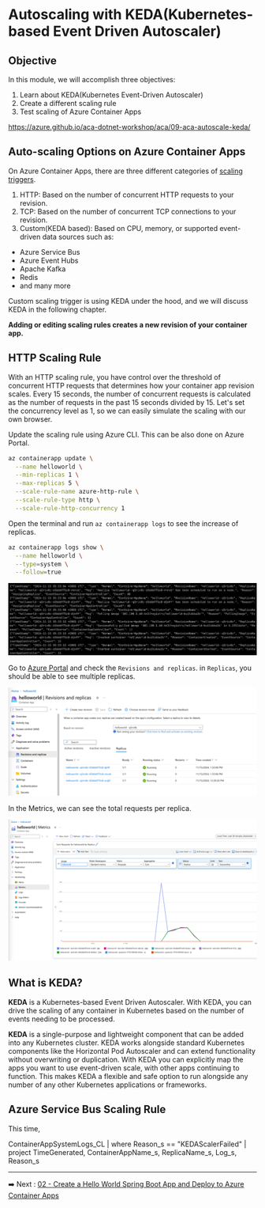 # Autoscaling with KEDA(Kubernetes-based Event Driven Autoscaler)

## Objective

In this module, we will accomplish three objectives:

1. Learn about KEDA(Kubernetes Event-Driven Autoscaler)
2. Create a different scaling rule
3. Test scaling of Azure Container Apps

https://azure.github.io/aca-dotnet-workshop/aca/09-aca-autoscale-keda/

## Auto-scaling Options on Azure Container Apps

On Azure Container Apps, there are three different categories
of [scaling triggers](https://learn.microsoft.com/en-us/azure/container-apps/scale-app?pivots=azure-cli).

1. HTTP: Based on the number of concurrent HTTP requests to your revision.
2. TCP: Based on the number of concurrent TCP connections to your revision.
3. Custom(KEDA based): Based on CPU, memory, or supported event-driven data sources such as:

- Azure Service Bus
- Azure Event Hubs
- Apache Kafka
- Redis
- and many more

Custom scaling trigger is using KEDA under the hood, and we will discuss KEDA in the following chapter. 

**Adding or editing scaling rules creates a new revision of your container app.**

## HTTP Scaling Rule

With an HTTP scaling rule, you have control over the threshold of concurrent HTTP requests that determines how your
container app revision scales. Every 15 seconds, the number of concurrent requests is calculated as the number of
requests in the past 15 seconds divided by 15. Let's set the concurrency level as 1, so we can easily simulate the
scaling with our own browser.

Update the scaling rule using Azure CLI. This can be also done on Azure Portal.

```bash
az containerapp update \
  --name helloworld \
  --min-replicas 1 \
  --max-replicas 5 \
  --scale-rule-name azure-http-rule \
  --scale-rule-type http \
  --scale-rule-http-concurrency 1
```

Open the terminal and run `az containerapp logs` to see the increase of replicas.

```bash
az containerapp logs show \
  --name helloworld \
  --type=system \
  --follow=true
```

![System Logs showing the replica no changes](images/http-1.png)

Go to [Azure Portal](https://portal.azure.com) and check the `Revisions and replicas`. in `Replicas`, you should be able
to see multiple replicas.

![System Logs showing the replica no changes](images/http-2.png)

In the Metrics, we can see the total requests per replica.

![System Logs showing the replica no changes](images/http-3.png)


## What is KEDA?

**KEDA** is a Kubernetes-based Event Driven Autoscaler. With KEDA, you can drive the scaling of any container in
Kubernetes based on the number of events needing to be processed.

**KEDA** is a single-purpose and lightweight component that can be added into any Kubernetes cluster. KEDA works
alongside standard Kubernetes components like the Horizontal Pod Autoscaler and can extend functionality without
overwriting or
duplication. With KEDA you can explicitly map the apps you want to use event-driven scale, with other apps continuing to
function. This makes KEDA a flexible and safe option to run alongside any number of any other Kubernetes applications or
frameworks.






## Azure Service Bus Scaling Rule

This time, 


ContainerAppSystemLogs_CL
| where Reason_s == "KEDAScalerFailed"
| project TimeGenerated, ContainerAppName_s, ReplicaName_s, Log_s, Reason_s

---

➡️
Next : [02 - Create a Hello World Spring Boot App and Deploy to Azure Container Apps](../02-deploy-helloworld/README.md)
